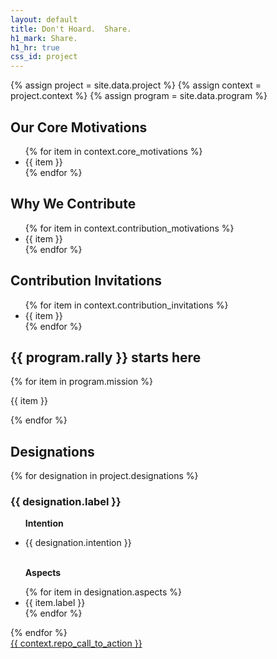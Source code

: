 ```yaml
---
layout: default
title: Don't Hoard.  Share.
h1_mark: Share.
h1_hr: true
css_id: project
---
```


{% assign project = site.data.project %}
{% assign context = project.context %}
{% assign program = site.data.program %}

<section>
  <h2>Our Core Motivations </h2>
  <ul>
    {% for item in context.core_motivations %}
      <li>{{ item }}</li>
    {% endfor %}
  </ul>
</section>

<section>
  <h2>Why We Contribute</h2>
  <ul>
    {% for item in context.contribution_motivations %}
      <li>{{ item }}</li>
    {% endfor %}
  </ul>
</section>

<section>
  <h2>Contribution Invitations</h2>
  <ul>
    {% for item in context.contribution_invitations %}
      <li>{{ item }}</li>
    {% endfor %}
  </ul>
</section>

<section>
  <h2>{{ program.rally }} starts here</h2>
  {% for item in program.mission %}
    <p>{{ item }}</p>
  {% endfor %}
</section>

<section>
  <h2>Designations</h2>
  {% for designation in project.designations %}
    <div class="md-designation">
      <h3>{{ designation.label }}</h3>
      <ul>
        <p><strong>Intention</strong></p>
        <li>{{ designation.intention }}</li>
        <br>
        <p><strong>Aspects</strong></p>
        {% for item in designation.aspects %}
          <li>{{ item.label }}</li>
        {% endfor %}
      </ul>
    </div>
  {% endfor %}
</section>

<div class="md-cta-group">
  <a href="{{ site.repo_url }}">{{ context.repo_call_to_action }}</a>
</div>
